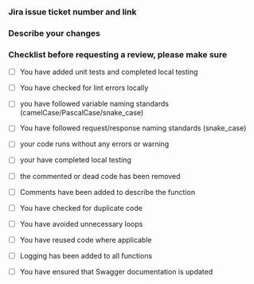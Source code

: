 ### Jira issue ticket number and link

### Describe your changes


### Checklist before requesting a review, please make sure
- [ ] You have added unit tests and completed local testing
- [ ] You have checked for lint errors locally
- [ ] you have followed variable naming standards (camelCase/PascalCase/snake_case)
- [ ] You have followed request/response naming standards (snake_case)
- [ ] your code runs without any errors or warning
- [ ] your have completed local testing
- [ ] the commented or dead code has been removed
- [ ] Comments have been added to describe the function
- [ ] You have checked for duplicate code
- [ ] You have avoided unnecessary loops
- [ ] You have reused code where applicable
- [ ] Logging has been added to all functions
- [ ] You have ensured that Swagger documentation is updated


